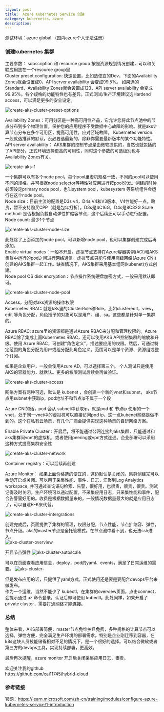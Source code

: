 ```yaml
---
layout: post
title:  Azure Kubernetes Service 创建
category: kubernetes，azure
description: 
---
```


测试环境：azure global （国内azure个人无法注册）

### 创建kubernetes 集群

主要参数：
subscription 和 resource group 按照资源规划情况创建，可以和关联应用放在一个resource group里  
Cluster preset configuration: 快速设置，比如选便宜的Dev，下面的Availability Zones就会设置成0，API server availability 会变成99.5%。 如果选的Standard，Availability Zones就会设置成123，API server availability 会变成99.95%。各个规格的功能特性也有差异。正式测试/生产环境建议选Hardend access，可以满足更多的安全设定。

![create-aks-cluster-preset-options](./image/../../image/azure/create-aks-cluster-preset-options.png)

Availability Zones：可用分区是一种高可用性产品，它允许您将此节点池中的节点分布到多个物理位置，保护您的应用程序不受数据中心故障的影响。就是aks计算节点分布在多个可用区，提高可用性，应对区域故障。
Kubernetes version: 一般就选推荐的默认，没必要选最新的，除非你需要最新版本的某个功能特性。  
API server availability： AKS集群的控制节点是由微软提供的，当然也就包括的了API部分，正式环境选择更高的可用性，同时这个参数的可选级别也与Availability Zones有关。

![create-aks-1](./image/../../image/azure/create-aks-1.png)

一个集群可以有多个node pool，每个pool里虚机规格一致，不同的pool可以使用不同的规格。并可根据node selector等特性对应用进行按pool分发。创建的时候必须设定primary node pool，也叫system pool，kubesystem 等系统组件会运行在这个node pool。  
Node size：目前主流的配置是D3s v4，D4s V4和V3版本。V4性能好一点，略贵，暂不支持购买CPP（就是包年打折）。D3s是4C16G，D4s是8C32G
Scale method: 是否根据负载自动弹性扩缩容节点，这个后续还可以手动进行配置。
Node count: 最少1个节点

![create-aks-cluster-node-size](./image/../../image/azure/create-aks-cluster-node-size.png)

此处除了上面添加的node pool，可以新增node pool，也可以集群创建完成后再添加。  
Enable virtual nodes：一般不开启。虚拟节点支持在Azure容器实例(ACI)和AKS集群中运行的pod之间进行网络通信。虚拟节点只能与使用高级网络(Azure CNI)创建的AKS集群一起工作。缺省情况下，AKS集群采用基本组网(kubenet)方式创建。  
Node pool OS disk encryption：节点操作系统硬盘加密方式，一般采用默认即可。  

![create-aks-cluster-node-pool](./image/../../image/azure/create-aks-cluster-node-pool.png)

Access，分配对aks资源的操作权限  
Kubernetes RBAC: 就是k8s里的ClusterRole和Role，比如clusteredit，view，edit 等角色分配，角色授予的对象可以是用户、组、sa。这些都是针对单一集群的。  

Azure RBAC: azure里的资源都是通过Azure RBAC来分配和管理权限的。Azure RBAC除了集成上面Kubernetes RBAC，还可以使用AKS API控制集群的缩放和升级。使用 Azure RBAC，可创建“角色定义”，描述要应用的权限。然后，可通过特定范围的角色分配为用户或组分配此角色定义。范围可以是单个资源、资源组或整个订阅。  

如果是企业用户，一般会使用Azure AD，可以选择第三个。
个人测试只是使用AKS的容器能力，就默认。更多的权限测试后续会再做验证。

![create-aks-cluster-access](./image/../../image/azure/create-aks-cluster-access.png)


网络方案有两种可选，默认是 kubenet ，会创建一个新的vnet和subnet， aks节点用subnet中获取ip。pod地址不和节点ip不属于一个段  

Azure CNI的话，pod 会从 subnet中获取ip，就是pod 和 节点ip 使用的一个vnet，处于同一vnet中的虚拟机可以直接访问pod ip，这一点kubenet网络是做不到的。这个在私有云场景，有几个厂商会提供实现这种场景的自研网络方案。  

Enable Private Cluster：开启后，将不能通过公网连接的aks集群，只能通过和aks集群同vnet的虚拟机，或者使用peering或vpn方式连通。企业部署可以采用这种方式提高集群安全性  

![create-aks-cluster-network](./image/../../image/azure/create-aks-cluster-network.png)

Container registry：可以后续再创建

Azure Monitor： 如果上面价格选的便宜的，这边默认是关闭的。集群创建完可以手动开启或关闭。可以用于采集性能、事件、日志，汇聚到Log Analytics workspace, 并可通过查询语句检索、告警，很好用，也很贵，很贵，很贵。测试记得及时关闭。生产环境可以通过配置，不采集应用日志，只采集性能和事件，配合告警蛮好用的。收费是根据数据量来的，一般情况数据量最大的就是应用日志了，可以自建EFK来代替。

![create-aks-cluster-intergrations](./image/../../image/azure/create-aks-cluster-intergrations.png)


创建完成后，页面提供了集群的管理，权限分配，节点性能，节点扩缩容、弹性，节点升级。aks的master节点是全托管模式，在节点池中看不到，也无法ssh进入。  
![aks-cluster-overview](./image/../../image/azure/aks-cluster-overview.png)

开启节点弹性
![aks-cluster-autoscale](./image/../../image/azure/aks-cluster-autoscale.png)

可以在页面查看应用信息，deploy，pod的yaml、events，满足了日常运维的需要。
![aks-cluster-](./image/../../image/azure/aks-cluster-pods.png)

但是发布应用的话，只提供了yaml方式，正式使用还是要是要配合devops平台来做发布。  
作为一个运维，当然不能少了 kubectl，在集群的overview页面，点击connect，会提示通过 az 命令登录，认证后即可使用 kubectl。此处同样，如果开启了 private cluster，需要打通网络才能连接。

### 总结

整体来看，AKS部署简便，master节点免维护且免费，多种规格的计算节点可以选择，弹性方便，完全满足生产环境的部署需求。特别是企业刚迁移到容器，在k8s这块人员技能储备相对不足的情况下，是一个很好的选择。可以结合微软或者第三方的devops工具，实现持续部署，更高效。  

最后再次提醒，azure monitor 开启后关闭采集应用日志，很贵。

欢迎关注我的github  
https://github.com/cai11745/hybrid-cloud

### 参考链接

官网：https://learn.microsoft.com/zh-cn/training/modules/configure-azure-kubernetes-service/1-introduction
